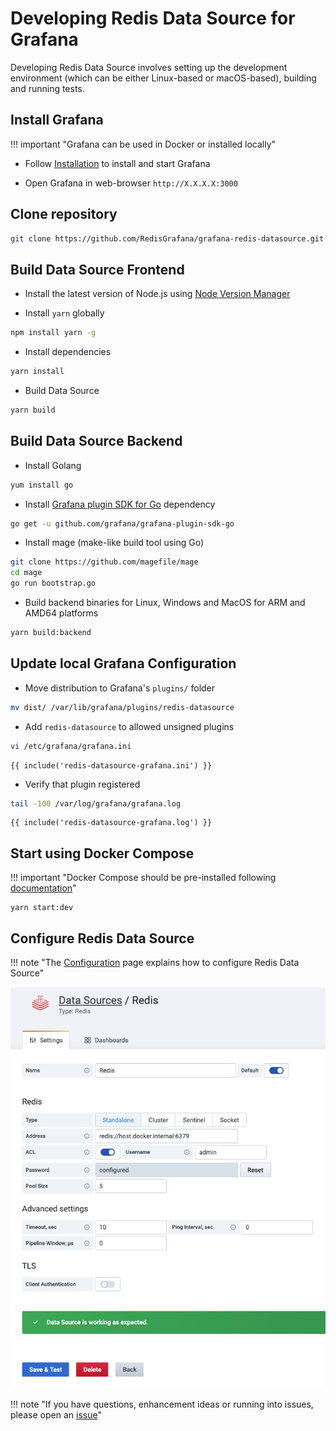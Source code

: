 # Developing Redis Data Source for Grafana

Developing Redis Data Source involves setting up the development environment (which can be either Linux-based or macOS-based), building and running tests.

## Install Grafana

!!! important "Grafana can be used in Docker or installed locally"

- Follow [Installation](https://grafana.com/docs/grafana/latest/installation/) to install and start Grafana

- Open Grafana in web-browser `http://X.X.X.X:3000`

## Clone repository

```bash
git clone https://github.com/RedisGrafana/grafana-redis-datasource.git
```

## Build Data Source Frontend

- Install the latest version of Node.js using [Node Version Manager](https://github.com/nvm-sh/nvm)

- Install `yarn` globally

```bash
npm install yarn -g
```

- Install dependencies

```bash
yarn install
```

- Build Data Source

```bash
yarn build
```

## Build Data Source Backend

- Install Golang

```bash
yum install go
```

- Install [Grafana plugin SDK for Go](https://grafana.com/docs/grafana/latest/developers/plugins/backend/grafana-plugin-sdk-for-go/) dependency

```bash
go get -u github.com/grafana/grafana-plugin-sdk-go
```

- Install mage (make-like build tool using Go)

```bash
git clone https://github.com/magefile/mage
cd mage
go run bootstrap.go
```

- Build backend binaries for Linux, Windows and MacOS for ARM and AMD64 platforms

```bash
yarn build:backend
```

## Update local Grafana Configuration

- Move distribution to Grafana's `plugins/` folder

```bash
mv dist/ /var/lib/grafana/plugins/redis-datasource
```

- Add `redis-datasource` to allowed unsigned plugins

```bash
vi /etc/grafana/grafana.ini
```

```
{{ include('redis-datasource-grafana.ini') }}
```

- Verify that plugin registered

```bash
tail -100 /var/log/grafana/grafana.log
```

```
{{ include('redis-datasource-grafana.log') }}
```

## Start using Docker Compose

!!! important "Docker Compose should be pre-installed following [documentation](https://docs.docker.com/compose/install/)"

```
yarn start:dev
```

## Configure Redis Data Source

!!! note "The [Configuration](../redis-datasource/configuration.md) page explains how to configure Redis Data Source"

![Data Source](https://raw.githubusercontent.com/RedisGrafana/grafana-redis-datasource/master/src/img/datasource.png)

!!! note "If you have questions, enhancement ideas or running into issues, please open an [issue](https://github.com/RedisGrafana/grafana-redis-datasource/issues/new/choose)"
